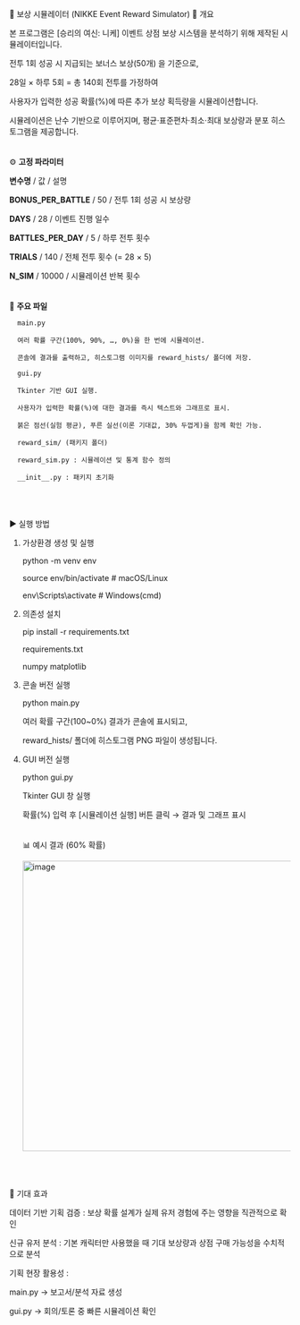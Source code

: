 📘 보상 시뮬레이터 (NIKKE Event Reward Simulator)
🔎 개요

본 프로그램은 [승리의 여신: 니케] 이벤트 상점 보상 시스템을 분석하기 위해 제작된 시뮬레이터입니다.

전투 1회 성공 시 지급되는 보너스 보상(50개) 을 기준으로,

28일 × 하루 5회 = 총 140회 전투를 가정하여

사용자가 입력한 성공 확률(%)에 따른 추가 보상 획득량을 시뮬레이션합니다.

시뮬레이션은 난수 기반으로 이루어지며, 평균·표준편차·최소·최대 보상량과 분포 히스토그램을 제공합니다.
</br></br></br>
⚙️ **고정 파라미터**

**변수명** /	값 /	설명

**BONUS_PER_BATTLE** / 	50 /	전투 1회 성공 시 보상량

**DAYS** /	28 /	이벤트 진행 일수

**BATTLES_PER_DAY** /	5 /	하루 전투 횟수

**TRIALS** /	140 /	전체 전투 횟수 (= 28 × 5)

**N_SIM** /	10000 /	시뮬레이션 반복 횟수
</br></br></br>
📂 **주요 파일**

      main.py
      
      여러 확률 구간(100%, 90%, …, 0%)을 한 번에 시뮬레이션.
      
      콘솔에 결과를 출력하고, 히스토그램 이미지를 reward_hists/ 폴더에 저장.
      
      gui.py
      
      Tkinter 기반 GUI 실행.
      
      사용자가 입력한 확률(%)에 대한 결과를 즉시 텍스트와 그래프로 표시.
      
      붉은 점선(실험 평균), 푸른 실선(이론 기대값, 30% 두껍게)을 함께 확인 가능.
      
      reward_sim/ (패키지 폴더)
      
      reward_sim.py : 시뮬레이션 및 통계 함수 정의
      
      __init__.py : 패키지 초기화
</br></br></br>
▶ 실행 방법
1. 가상환경 생성 및 실행

      python -m venv env
  
      source env/bin/activate     # macOS/Linux
  
      env\Scripts\activate        # Windows(cmd)

2. 의존성 설치

    pip install -r requirements.txt
  
  
      requirements.txt 
  
      numpy
      matplotlib

3. 콘솔 버전 실행

      python main.py


      여러 확률 구간(100~0%) 결과가 콘솔에 표시되고,
      
      reward_hists/ 폴더에 히스토그램 PNG 파일이 생성됩니다.
      
4. GUI 버전 실행

      python gui.py
      
      
      Tkinter GUI 창 실행
      
      확률(%) 입력 후 [시뮬레이션 실행] 버튼 클릭 → 결과 및 그래프 표시
</br></br></br>
      📊 예시 결과 (60% 확률)
      
      <img width="623" height="519" alt="image" src="https://github.com/user-attachments/assets/c7410c05-790b-496a-8863-b2e0007f43d0" />
</br></br></br>
🎯 기대 효과

데이터 기반 기획 검증 : 보상 확률 설계가 실제 유저 경험에 주는 영향을 직관적으로 확인

신규 유저 분석 : 기본 캐릭터만 사용했을 때 기대 보상량과 상점 구매 가능성을 수치적으로 분석

기획 현장 활용성 :

main.py → 보고서/분석 자료 생성

gui.py → 회의/토론 중 빠른 시뮬레이션 확인


